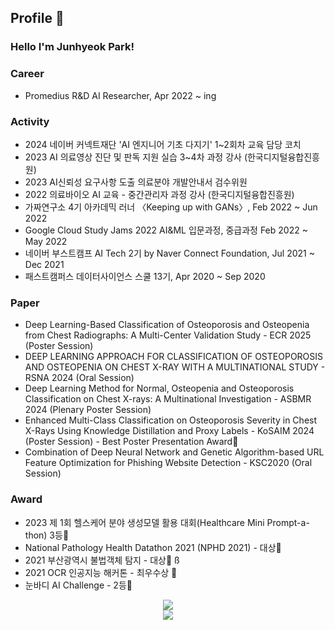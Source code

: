 ## Profile 👋

### Hello I'm Junhyeok Park!

### Career

  - Promedius R&D AI Researcher, Apr 2022 ~ ing


### Activity
  - 2024 네이버 커넥트재단 'AI 엔지니어 기초 다지기' 1~2회차 교육 담당 코치
  - 2023 AI 의료영상 진단 및 판독 지원 실습 3~4차 과정 강사 (한국디지털융합진흥원) 
  - 2023 AI신뢰성 요구사항 도출 의료분야 개발안내서 검수위원
  - 2022 의료바이오 AI 교육 - 중간관리자 과정 강사 (한국디지털융합진흥원)
  - 가짜연구소 4기 아카데믹 러너 〈Keeping up with GANs〉, Feb 2022 ~ Jun 2022
  - Google Cloud Study Jams 2022 AI&ML 입문과정, 중급과정 Feb 2022 ~ May 2022 
  - 네이버 부스트캠프 AI Tech 2기 by Naver Connect Foundation, Jul 2021 ~ Dec 2021 
  - 패스트캠퍼스 데이터사이언스 스쿨 13기, Apr 2020 ~ Sep 2020 

### Paper
  - Deep Learning-Based Classification of Osteoporosis and Osteopenia from Chest Radiographs: A Multi-Center Validation Study - ECR 2025 (Poster Session)
  - DEEP LEARNING APPROACH FOR CLASSIFICATION OF OSTEOPOROSIS AND OSTEOPENIA ON CHEST X-RAY WITH A MULTINATIONAL STUDY - RSNA 2024 (Oral Session)
  - Deep Learning Method for Normal, Osteopenia and Osteoporosis Classification on Chest X-rays: A Multinational Investigation - ASBMR 2024 (Plenary Poster Session)
  - Enhanced Multi-Class Classification on Osteoporosis Severity in Chest X-Rays Using Knowledge Distillation and Proxy Labels - KoSAIM 2024 (Poster Session) - Best Poster Presentation Award🥇
  - Combination of Deep Neural Network and Genetic Algorithm-based URL Feature Optimization for Phishing Website Detection - KSC2020 (Oral Session) 
### Award
- 2023 제 1회 헬스케어 분야 생성모델 활용 대회(Healthcare Mini Prompt-a-thon) 3등🥉
- National Pathology Health Datathon 2021 (NPHD 2021) - 대상🥇
- 2021 부산광역시 불법객체 탐지 - 대상🥇 ß
- 2021 OCR 인공지능 해커톤 - 최우수상 🥈
- 눈바디 AI Challenge - 2등🥈

<!--
  -   - 가짜연구소 Data Science Fellowship 2nd, Feb 2022 ~ Jun 2022
  - National Pathology Health Datathon 2021 (NPHD 2021) - 대상🥇 [link](https://www.notion.so/a5f0321474574f61a552db47771be44c)
  - 2021 부산광역시 불법객체 탐지 - 대상🥇 [link](https://www.notion.so/2021-2-6b67bd958b2f4a7097c36f9edc982abd) 
  - 2021 OCR 인공지능 해커톤 - 최우수상 🥈 [link](https://www.notion.so/OCR-1c4a4d7d4f014e33b4afe5c4910da339)
  - 눈바디 AI Challenge - 2등🥈 [link](https://www.notion.so/Segmentation-AI-Challenge-cf0cbb40e483447ca993fb7dd4ed34f5)

### Project

  - 🛠[DanceFit : Pose Estimation을 이용한 댄스 자세 교정](https://github.com/Junhyuk93/final-project-level3-cv-08)
  - 🛠[재활용 품목 분류를 위한 Segmentation](https://github.com/Junhyuk93/what_is_team_name/tree/main/Semantic_Segmentation)
  - 🛠[재활용 품목 분류를 위한 Object Detection](https://github.com/Junhyuk93/what_is_team_name/tree/main/Object_Detection)
  - 🛠[Mask 착용 상태 분류](https://github.com/Junhyuk93/Mask_Classification)
  - 🛠[회귀분석을 이용한 일별 지하철 수요 예측](https://github.com/Junhyuk93/subway_regression)

### Paper

  - DEEP LEARNING APPROACH FOR CLASSIFICATION OF OSTEOPOROSIS AND OSTEOPENIA ON CHEST X-RAY WITH A MULTINATIONAL STUDY (RSNA2024)
  - TITLE: Deep Learning Method for Normal, Osteopenia and Osteoporosis Classification on Chest X-rays: A Multinational Investigation (ASBMR2024)
  
### Paper
  
  - 📄[피싱 웹사이트 탐지를 위한 신경망과 진화연산 기반 URL 특징 최적화 알고리즘의 결합](https://drive.google.com/file/d/1jD4I6ZiFQyLlskAIkRrIe49fYhdkkqqg/view)
 -->

<!--
**Junhyuk93/Junhyuk93** is a ✨ _special_ ✨ repository because its `README.md` (this file) appears on your GitHub profile.

Here are some ideas to get you started:

- 🔭 I’m currently working on ...
- 🌱 I’m currently learning ...
- 👯 I’m looking to collaborate on ...
- 🤔 I’m looking for help with ...
- 💬 Ask me about ...
- 📫 How to reach me: ...
- 😄 Pronouns: ...
- ⚡ Fun fact: ...
-->

<!-- <a href="https://tabby-table-700.notion.site/Junhyuk-Park-05daf0fd1373467fb72116de833e0835" target="_blank"><img src="https://img.shields.io/badge/Portfolio-000000?style=flat-square&logo=Notion&logoColor=white"/></a><a href="https://junhyuk93.github.io" target="_blank"><img src="https://img.shields.io/badge/GitHub Blog-000000?style=flat-square&logo=GitHub&logoColor=#181717"/></a> -->

<div align=center>
<a href="https://solved.ac/profile/akznsk1" target="_blank"><img src="http://mazassumnida.wtf/api/mini/generate_badge?boj=hyhgoodgo7"/></a>
</div>



<div align=center>
<a href="https://hits.seeyoufarm.com"><img src="https://hits.seeyoufarm.com/api/count/incr/badge.svg?url=https%3A%2F%2Fgithub.com%2FJunhyuk93&count_bg=%2379C83D&title_bg=%23555555&icon=&icon_color=%23E7E7E7&title=hits&edge_flat=false"/></a>
</div>
